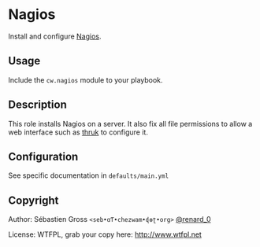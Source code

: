 <!--

---
lang: american
---
-->



# Nagios

Install and configure [Nagios](https://www.nagios.org/).


## Usage

Include the `cw.nagios` module to your playbook.


## Description

This role installs Nagios on a server. It also fix all file permissions to
allow a web interface such as [thruk](https://www.thruk.org/) to configure it.

## Configuration

See specific documentation in `defaults/main.yml`


## Copyright

Author: Sébastien Gross `<seb•ɑƬ•chezwam•ɖɵʈ•org>` [@renard_0](https://twitter.com/renard_0)

License: WTFPL, grab your copy here: http://www.wtfpl.net
